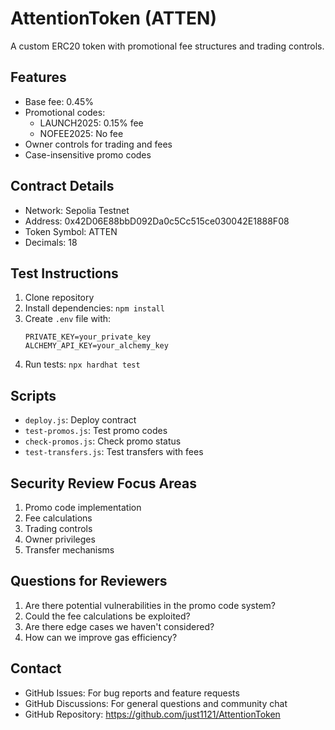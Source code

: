 # AttentionToken (ATTEN)

A custom ERC20 token with promotional fee structures and trading controls.

## Features
- Base fee: 0.45%
- Promotional codes:
  - LAUNCH2025: 0.15% fee
  - NOFEE2025: No fee
- Owner controls for trading and fees
- Case-insensitive promo codes

## Contract Details
- Network: Sepolia Testnet
- Address: 0x42D06E88bbD092Da0c5Cc515ce030042E1888F08
- Token Symbol: ATTEN
- Decimals: 18

## Test Instructions
1. Clone repository
2. Install dependencies: `npm install`
3. Create `.env` file with:
   ```
   PRIVATE_KEY=your_private_key
   ALCHEMY_API_KEY=your_alchemy_key
   ```
4. Run tests: `npx hardhat test`

## Scripts
- `deploy.js`: Deploy contract
- `test-promos.js`: Test promo codes
- `check-promos.js`: Check promo status
- `test-transfers.js`: Test transfers with fees

## Security Review Focus Areas
1. Promo code implementation
2. Fee calculations
3. Trading controls
4. Owner privileges
5. Transfer mechanisms

## Questions for Reviewers
1. Are there potential vulnerabilities in the promo code system?
2. Could the fee calculations be exploited?
3. Are there edge cases we haven't considered?
4. How can we improve gas efficiency?

## Contact
- GitHub Issues: For bug reports and feature requests
- GitHub Discussions: For general questions and community chat
- GitHub Repository: https://github.com/just1121/AttentionToken 